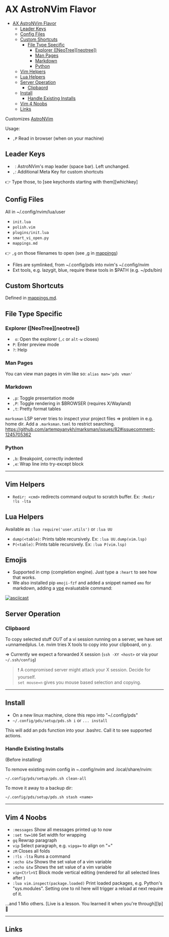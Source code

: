 # AX AstroNVim Flavor

<!--toc:start-->

- [AX AstroNVim Flavor](#ax-astronvim-flavor)
  - [Leader Keys](#leader-keys)
  - [Config Files](#config-files)
  - [Custom Shortcuts](#custom-shortcuts)
    - [File Type Specific](#file-type-specific)
      - [Explorer ([NeoTree][neotree])](#explorer-neotreeneotree)
      - [Man Pages](#man-pages)
      - [Markdown](#markdown)
      - [Python](#python)
  - [Vim Helpers](#vim-helpers)
  - [Lua Helpers](#lua-helpers)
  - [Server Operation](#server-operation)
    - [Clipbaord](#clipbaord)
  - [Install](#install)
    - [Handle Existing Installs](#handle-existing-installs)
  - [Vim 4 Noobs](#vim-4-noobs)
  - [Links](#links)
  <!--toc:end-->

Customizes [AstroNVim](https://github.com/AstroNvim/AstroNvim)

Usage:

- `,P` Read in browser (when on your machine)

## Leader Keys

- ` `: AstroNVim's map leader (space bar). Left unchanged.
- `,`: Additional Meta Key for custom shortcuts

👉 Type those, to [see keychords starting with them][whichkey]

## Config Files

All in ~/.config/nvim/lua/user

- `init.lua`
- `polish.vim`
- `plugins/init.lua`
- `smart_vi_open.py`
- `mappings.md`

👉 `,g` on those filenames to open (see ,g in [mappings](./mappings.md))

- Files are symlinked, from ~/.config/pds into nvim's ~/.config/nvim
- Ext tools, e.g. lazygit, blue, require these tools in $PATH (e.g. ~/pds/bin)


## Custom Shortcuts

Defined in [mappings.md](./mappings.md).

## File Type Specific

### Explorer ([NeoTree][neotree])

- ` o`: Open the explorer (`,c` or `alt-w` closes)
- `P`: Enter preview mode
- `?`: Help

### Man Pages

You can view man pages in vim like so: `alias man='pds vman'`

### Markdown

- `,p`: Toggle presentation mode
- `,P`: Toggle rendering in $BROWSER (requires X/Wayland)
- `,t`: Pretty format tables

`marksman` LSP server tries to inspect your project files => problem in e.g. home dir.
Add a `.marksman.toml` to restrict searching.  
https://github.com/artempyanykh/marksman/issues/82#issuecomment-1245705362

### Python

- `,b`: Breakpoint, correctly indented
- `,e`: Wrap line into try-except block

---

## Vim Helpers

- `Redir: <cmd>` redirects command output to scratch buffer. Ex: `:Redir !ls -lta`

## Lua Helpers

Available as `:lua require('user.utils')` or `:lua UU`

- `dump(<table)`: Prints table recursively. Ex: `:lua UU.dump(vim.lsp)`
- `P(<table)`: Prints table recursively. Ex: `:lua P(vim.lsp)`

## Emojis

- Supported in cmp (completion engine). Just type a `:heart` to see how that works.
- We also installed pip `emoji-fzf` and added a snippet named `emo` for markdown, adding a
  [vpe][vpe] evaluatable command:

[![asciicast](https://asciinema.org/a/3mL2iYDkMx6bKrgcYpdgXoClr.svg)](https://asciinema.org/a/3mL2iYDkMx6bKrgcYpdgXoClr)

## Server Operation

### Clipbaord

To copy selected stuff _OUT_ of a vi session running on a server, we have set +unnamedplus. I.e.
nvim tries X tools to copy into your clipboard, on y.

=> Currently we expect a forwarded X session (`ssh -XY <host>` or via your `~/.ssh/config`)

> ❗ A compromised server might attack your X session. Decide for yourself.  
> `set mouse=n` gives you mouse based selection and copying.

---

## Install

- On a new linux machine, clone this repo into "~/.config/pds"
- `~/.config/pds/setup/pds.sh i` or `... install`

This will add an pds function into your .bashrc. Call it to see supported actions.

### Handle Existing Installs

(Before installing)

To remove existing nvim config in ~.config/nvim and .local/share/nvim:

`~/.config/pds/setup/pds.sh clean-all`

To move it away to a backup dir:

`~/.config/pds/setup/pds.sh stash <name>`

---

## Vim 4 Noobs

- `:messages` Show all messages printed up to now
- `:set tw=100` Set width for wrapping
- `gq` Rewrap paragraph
- `vip` Select paragraph, e.g. `vipga=` to align on "="
- `zM` Closes all folds
- `:!ls -lta` Runs a command
- `:echo &tw` Shows the set value of a vim variable
- `:echo &tw` Shows the set value of a vim variable
- `vip<Ctrl>VI` Block mode vertical editing (rendered for all selected lines after <ESC>)
- `:lua vim.inspect(package.loaded)` Print loaded packages, e.g. Python's "sys.modules".
  Setting one to nil here will trigger a reload at next require of it.

...and 1 Mio others. [Live is a lesson. You learned it when you're through][lp] 🥲

---

## Links

[vpe]: https://github.com/axiros/vpe

